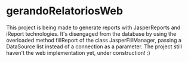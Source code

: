# gerandoRelatoriosWeb
This project is being made to generate reports with JasperReports and iReport technologies. 
It's disengaged from the database by using the overloaded method fillReport of the class JasperFillManager, passing a DataSource list instead of a connection as a parameter. 
The project still haven't the web implementation yet, under construction! 
:)
